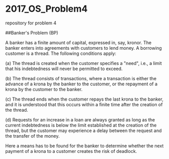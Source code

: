 # 2017_OS_Problem4
repository for problem 4

##Banker's Problem (BP)

A banker has a finite amount of capital, expressed in, say, kronor.
The banker enters into agreements with customers to lend money.
A borrowing customer is a thread.
The following conditions apply:

(a) The thread is created when the customer specifies a "need",
i.e., a limit that his indebtedness will never be permitted to exceed.

(b) The thread consists of transactions,
where a transaction is either the advance of a krona by the banker to the customer,
or the repayment of a krona by the customer to the banker.

(c) The thread ends when the customer repays the last krona to the banker,
and it is understood that this occurs within a finite time after the creation of the thread.

(d) Requests for an increase in a loan are always granted as long as the current indebtedness
is below the limit established at the creation of the thread,
but the customer may experience a delay between the request and the transfer of the money.

Here a means has to be found for the banker to determine
whether the next payment of a krona to a customer creates the risk of deadlock.
